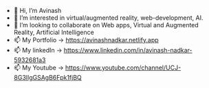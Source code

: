 - 👋 Hi, I’m Avinash
- 👀 I’m interested in virtual/augmented reality, web-development, AI.
- 💞️ I’m looking to collaborate on Web apps, Virtual and Augmented Reality, Artificial Intelligence
- 📫 My Portfolio ->  https://avinashnadkar.netlify.app
- 📫 My linkedIn ->  https://www.linkedin.com/in/avinash-nadkar-5932681a3
- 📫 My Youtube -> https://www.youtube.com/channel/UCJ-8G3lIgGSAgB6Fpk1fjBQ

